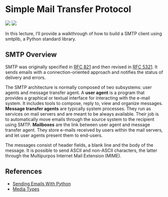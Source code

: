 # Simple Mail Transfer Protocol
[<img src="https://img.shields.io/badge/os-linux%20%7C%20macOS%20%7C%20windows-green">](os|Linux-macOS)
[<img src="https://img.shields.io/badge/python-v3-blue">](python|v3)

In this lecture, I’ll provide a walkthrough of how to build a SMTP client using smtplib, a Python standard library.

## SMTP Overview
SMTP was originally specified in [RFC 821](https://datatracker.ietf.org/doc/html/rfc821) and then revised in [RFC 5321](https://datatracker.ietf.org/doc/html/rfc5321). It sends emails with a connection-oriented approach and notifies the status of delivery and errors.

The SMTP architecture is normally composed of two subsystems: user agents and message transfer agent. A **user agent** is a program that provides a graphical or textual interface for interacting with the e-mail system. It includes tools to compose, reply to, view and organize messages. **Message transfer agents** are typically system processes. They run as services on mail servers and are meant to be always available. Their job is to automatically move emails through the source system to the recipient using SMTP. **Mailboxes** are the link between user agent and message transfer agent. They store e-mails received by users within the mail servers, and let user agents present them to end-users.

The messages consist of header fields, a blank line and the body of the message. It is possible to send ASCII and non-ASCII characters, the latter through the Multipurpos Internet Mail Extension (MIME).

## References
- [Sending Emails With Python](https://realpython.com/python-send-email/#yagmail)
- [Media Types](https://www.iana.org/assignments/media-types/media-types.xhtml)
